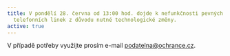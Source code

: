 ```yaml
---
title: V pondělí 28. června od 13:00 hod. dojde k nefunkčnosti pevných
  telefonních linek z důvodu nutné technologické změny.
active: true
---
```

V případě potřeby využijte prosím e-mail podatelna@ochrance.cz.